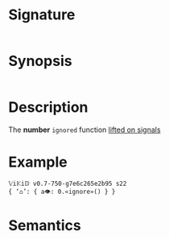 # Signature
```vikid-signature
```

# Synopsis
```vikid-synopsis
```

# Description
The __number__ `ignored` function [lifted on signals](/refman/concepts/pure_functions)

# Example
```vikid-script
𝕍i𝕂i𝔻 v0.7-750-g7e6c265e2b95 s22
{ ‘⌂’: { a👁: 0.«ignore»() } }
```



# Semantics